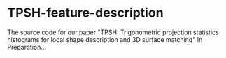 # TPSH-feature-description
The source code for our paper "TPSH: Trigonometric projection statistics histograms for local shape description and 3D surface matching"
In Preparation...

